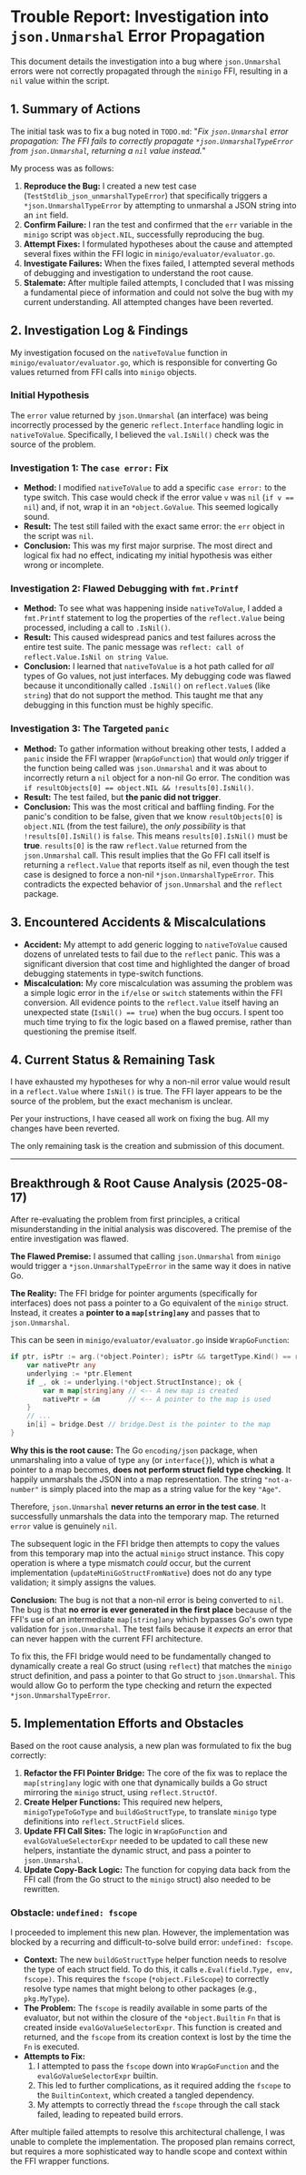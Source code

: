 # Trouble Report: Investigation into `json.Unmarshal` Error Propagation

This document details the investigation into a bug where `json.Unmarshal` errors were not correctly propagated through the `minigo` FFI, resulting in a `nil` value within the script.

## 1. Summary of Actions

The initial task was to fix a bug noted in `TODO.md`: "*Fix `json.Unmarshal` error propagation: The FFI fails to correctly propagate `*json.UnmarshalTypeError` from `json.Unmarshal`, returning a `nil` value instead.*"

My process was as follows:
1.  **Reproduce the Bug:** I created a new test case (`TestStdlib_json_unmarshalTypeError`) that specifically triggers a `*json.UnmarshalTypeError` by attempting to unmarshal a JSON string into an `int` field.
2.  **Confirm Failure:** I ran the test and confirmed that the `err` variable in the `minigo` script was `object.NIL`, successfully reproducing the bug.
3.  **Attempt Fixes:** I formulated hypotheses about the cause and attempted several fixes within the FFI logic in `minigo/evaluator/evaluator.go`.
4.  **Investigate Failures:** When the fixes failed, I attempted several methods of debugging and investigation to understand the root cause.
5.  **Stalemate:** After multiple failed attempts, I concluded that I was missing a fundamental piece of information and could not solve the bug with my current understanding. All attempted changes have been reverted.

## 2. Investigation Log & Findings

My investigation focused on the `nativeToValue` function in `minigo/evaluator/evaluator.go`, which is responsible for converting Go values returned from FFI calls into `minigo` objects.

### Initial Hypothesis
The `error` value returned by `json.Unmarshal` (an interface) was being incorrectly processed by the generic `reflect.Interface` handling logic in `nativeToValue`. Specifically, I believed the `val.IsNil()` check was the source of the problem.

### Investigation 1: The `case error:` Fix
-   **Method:** I modified `nativeToValue` to add a specific `case error:` to the type switch. This case would check if the error value `v` was `nil` (`if v == nil`) and, if not, wrap it in an `*object.GoValue`. This seemed logically sound.
-   **Result:** The test still failed with the exact same error: the `err` object in the script was `nil`.
-   **Conclusion:** This was my first major surprise. The most direct and logical fix had no effect, indicating my initial hypothesis was either wrong or incomplete.

### Investigation 2: Flawed Debugging with `fmt.Printf`
-   **Method:** To see what was happening inside `nativeToValue`, I added a `fmt.Printf` statement to log the properties of the `reflect.Value` being processed, including a call to `.IsNil()`.
-   **Result:** This caused widespread panics and test failures across the entire test suite. The panic message was `reflect: call of reflect.Value.IsNil on string Value`.
-   **Conclusion:** I learned that `nativeToValue` is a hot path called for *all* types of Go values, not just interfaces. My debugging code was flawed because it unconditionally called `.IsNil()` on `reflect.Value`s (like `string`) that do not support the method. This taught me that any debugging in this function must be highly specific.

### Investigation 3: The Targeted `panic`
-   **Method:** To gather information without breaking other tests, I added a `panic` inside the FFI wrapper (`WrapGoFunction`) that would *only* trigger if the function being called was `json.Unmarshal` and it was about to incorrectly return a `nil` object for a non-nil Go error. The condition was `if resultObjects[0] == object.NIL && !results[0].IsNil()`.
-   **Result:** The test failed, but **the panic did not trigger**.
-   **Conclusion:** This was the most critical and baffling finding. For the panic's condition to be false, given that we know `resultObjects[0]` is `object.NIL` (from the test failure), the *only possibility* is that `!results[0].IsNil()` is `false`. This means `results[0].IsNil()` must be **true**. `results[0]` is the raw `reflect.Value` returned from the `json.Unmarshal` call. This result implies that the Go FFI call itself is returning a `reflect.Value` that reports itself as nil, even though the test case is designed to force a non-nil `*json.UnmarshalTypeError`. This contradicts the expected behavior of `json.Unmarshal` and the `reflect` package.

## 3. Encountered Accidents & Miscalculations

-   **Accident:** My attempt to add generic logging to `nativeToValue` caused dozens of unrelated tests to fail due to the `reflect` panic. This was a significant diversion that cost time and highlighted the danger of broad debugging statements in type-switch functions.
-   **Miscalculation:** My core miscalculation was assuming the problem was a simple logic error in the `if/else` or `switch` statements within the FFI conversion. All evidence points to the `reflect.Value` itself having an unexpected state (`IsNil() == true`) when the bug occurs. I spent too much time trying to fix the logic based on a flawed premise, rather than questioning the premise itself.

## 4. Current Status & Remaining Task

I have exhausted my hypotheses for why a non-nil error value would result in a `reflect.Value` where `IsNil()` is true. The FFI layer appears to be the source of the problem, but the exact mechanism is unclear.

Per your instructions, I have ceased all work on fixing the bug. All my changes have been reverted.

The only remaining task is the creation and submission of this document.

---

## Breakthrough & Root Cause Analysis (2025-08-17)

After re-evaluating the problem from first principles, a critical misunderstanding in the initial analysis was discovered. The premise of the entire investigation was flawed.

**The Flawed Premise:** I assumed that calling `json.Unmarshal` from `minigo` would trigger a `*json.UnmarshalTypeError` in the same way it does in native Go.

**The Reality:** The FFI bridge for pointer arguments (specifically for interfaces) does not pass a pointer to a Go equivalent of the `minigo` struct. Instead, it creates a **pointer to a `map[string]any`** and passes that to `json.Unmarshal`.

This can be seen in `minigo/evaluator/evaluator.go` inside `WrapGoFunction`:
```go
if ptr, isPtr := arg.(*object.Pointer); isPtr && targetType.Kind() == reflect.Interface {
    var nativePtr any
    underlying := *ptr.Element
    if _, ok := underlying.(*object.StructInstance); ok {
        var m map[string]any // <-- A new map is created
        nativePtr = &m       // <-- A pointer to the map is used
    }
    // ...
    in[i] = bridge.Dest // bridge.Dest is the pointer to the map
}
```

**Why this is the root cause:**
The Go `encoding/json` package, when unmarshaling into a value of type `any` (or `interface{}`), which is what a pointer to a map becomes, **does not perform struct field type checking**. It happily unmarshals the JSON into a map representation. The string `"not-a-number"` is simply placed into the map as a string value for the key `"Age"`.

Therefore, `json.Unmarshal` **never returns an error in the test case**. It successfully unmarshals the data into the temporary map. The returned `error` value is genuinely `nil`.

The subsequent logic in the FFI bridge then attempts to copy the values from this temporary map into the actual `minigo` struct instance. This copy operation is where a type mismatch *could* occur, but the current implementation (`updateMiniGoStructFromNative`) does not do any type validation; it simply assigns the values.

**Conclusion:**
The bug is not that a non-nil error is being converted to `nil`. The bug is that **no error is ever generated in the first place** because of the FFI's use of an intermediate `map[string]any` which bypasses Go's own type validation for `json.Unmarshal`. The test fails because it *expects* an error that can never happen with the current FFI architecture.

To fix this, the FFI bridge would need to be fundamentally changed to dynamically create a real Go struct (using `reflect`) that matches the `minigo` struct definition, and pass a pointer to that Go struct to `json.Unmarshal`. This would allow Go to perform the type checking and return the expected `*json.UnmarshalTypeError`.

## 5. Implementation Efforts and Obstacles

Based on the root cause analysis, a new plan was formulated to fix the bug correctly:

1.  **Refactor the FFI Pointer Bridge:** The core of the fix was to replace the `map[string]any` logic with one that dynamically builds a Go struct mirroring the `minigo` struct, using `reflect.StructOf`.
2.  **Create Helper Functions:** This required new helpers, `minigoTypeToGoType` and `buildGoStructType`, to translate `minigo` type definitions into `reflect.StructField` slices.
3.  **Update FFI Call Sites:** The logic in `WrapGoFunction` and `evalGoValueSelectorExpr` needed to be updated to call these new helpers, instantiate the dynamic struct, and pass a pointer to `json.Unmarshal`.
4.  **Update Copy-Back Logic:** The function for copying data back from the FFI call (from the Go struct to the `minigo` struct) also needed to be rewritten.

### Obstacle: `undefined: fscope`

I proceeded to implement this new plan. However, the implementation was blocked by a recurring and difficult-to-solve build error: `undefined: fscope`.

-   **Context:** The new `buildGoStructType` helper function needs to resolve the type of each struct field. To do this, it calls `e.Eval(field.Type, env, fscope)`. This requires the `fscope` (`*object.FileScope`) to correctly resolve type names that might belong to other packages (e.g., `pkg.MyType`).
-   **The Problem:** The `fscope` is readily available in some parts of the evaluator, but not within the closure of the `*object.Builtin` `Fn` that is created inside `evalGoValueSelectorExpr`. This function is created and returned, and the `fscope` from its creation context is lost by the time the `Fn` is executed.
-   **Attempts to Fix:**
    1.  I attempted to pass the `fscope` down into `WrapGoFunction` and the `evalGoValueSelectorExpr` builtin.
    2.  This led to further complications, as it required adding the `fscope` to the `BuiltinContext`, which created a tangled dependency.
    3.  My attempts to correctly thread the `fscope` through the call stack failed, leading to repeated build errors.

After multiple failed attempts to resolve this architectural challenge, I was unable to complete the implementation. The proposed plan remains correct, but requires a more sophisticated way to handle scope and context within the FFI wrapper functions.
